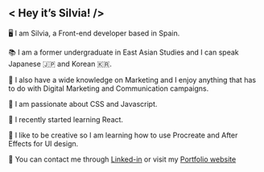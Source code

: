## < Hey it’s Silvia! />

🖥 I am Silvia, a Front-end developer based in Spain.

📚 I am a former undergraduate in East Asian Studies and I can speak Japanese 🇯🇵 and Korean 🇰🇷.

📲 I also have a wide knowledge on Marketing and I enjoy anything that has to do with Digital Marketing and Communication campaigns.

💫 I am passionate about CSS and Javascript.

🧩 I recently started learning React.

🎨 I like to be creative so I am learning how to use Procreate and After Effects for UI design.

💬 You can contact me through [Linked-in](https://www.linkedin.com/in/silviasalatcasado/) or visit my [Portfolio website](https://www.heyitssilvia.com/)
